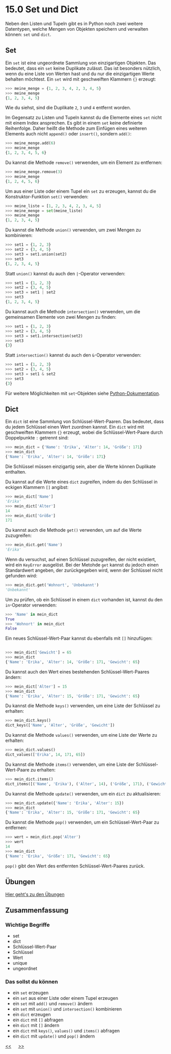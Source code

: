 # 15.0 Set und Dict

Neben den Listen und Tupeln gibt es in Python noch zwei weitere Datentypen, 
welche Mengen von Objekten speichern und verwalten können: `set` und `dict`.

## Set

Ein `set` ist eine ungeordnete Sammlung von einzigartigen Objekten.
Das bedeutet, dass ein `set` keine Duplikate zulässt.
Das ist besonders nützlich, wenn du eine Liste von Werten hast und
du nur die einzigartigen Werte behalten möchtest.
Ein `set` wird mit geschweiften Klammern `{}` erzeugt:

```python
>>> meine_menge = {1, 2, 3, 4, 2, 3, 4, 5}
>>> meine_menge
{1, 2, 3, 4, 5}
```

Wie du siehst, sind die Duplikate `2`, `3` und `4` entfernt worden.

Im Gegensatz zu Listen und Tupeln kannst du die Elemente eines `set`
nicht mit einem Index ansprechen. Es gibt in einem `set` keine 
definierte Reihenfolge. Daher heißt die Methode zum Einfügen eines
weiteren Elements auch nicht `append()` oder `insert()`, sondern `add()`:

```python
>>> meine_menge.add(6)
>>> meine_menge
{1, 2, 3, 4, 5, 6}
```

Du kannst die Methode `remove()` verwenden, um ein Element zu entfernen:

```python
>>> meine_menge.remove(3)
>>> meine_menge
{1, 2, 4, 5, 6}
```

Um aus einer Liste oder einem Tupel ein `set` zu erzeugen,
kannst du die Konstruktor-Funktion `set()` verwenden:

```python
>>> meine_liste = [1, 2, 3, 4, 2, 3, 4, 5]
>>> meine_menge = set(meine_liste)
>>> meine_menge
{1, 2, 3, 4, 5}
```
Du kannst die Methode `union()` verwenden, um zwei Mengen zu kombinieren:

```python
>>> set1 = {1, 2, 3}
>>> set2 = {3, 4, 5}
>>> set3 = set1.union(set2)
>>> set3
{1, 2, 3, 4, 5}
```

Statt `union()` kannst du auch den `|`-Operator verwenden:

```python
>>> set1 = {1, 2, 3}
>>> set2 = {3, 4, 5}
>>> set3 = set1 | set2
>>> set3
{1, 2, 3, 4, 5}
```


Du kannst auch die Methode `intersection()` verwenden,
um die gemeinsamen Elemente von zwei Mengen zu finden:

```python
>>> set1 = {1, 2, 3}
>>> set2 = {3, 4, 5}
>>> set3 = set1.intersection(set2)
>>> set3
{3}
```

Statt `intersection()` kannst du auch den `&`-Operator verwenden:

```python
>>> set1 = {1, 2, 3}
>>> set2 = {3, 4, 5}
>>> set3 = set1 & set2
>>> set3
{3}
```

Für weitere Möglichkeiten mit `set`-Objekten siehe 
[Python-Dokumentation](https://docs.python.org/3/library/stdtypes.html#set-types-set-frozenset).


## Dict
Ein `dict` ist eine Sammlung von Schlüssel-Wert-Paaren.
Das bedeutet, dass du jedem Schlüssel einen Wert zuordnen kannst.
Ein `dict` wird mit geschweiften Klammern `{}` erzeugt,
wobei die Schlüssel-Wert-Paare durch Doppelpunkte `:` getrennt sind:

```python
>>> mein_dict = {'Name': 'Erika', 'Alter': 14, 'Größe': 171}
>>> mein_dict
{'Name': 'Erika', 'Alter': 14, 'Größe': 171}
``` 
Die Schlüssel müssen einzigartig sein, 
aber die Werte können Duplikate enthalten.

Du kannst auf die Werte eines `dict` zugreifen,
indem du den Schlüssel in eckigen Klammern `[]` angibst:

```python
>>> mein_dict['Name']
'Erika'
>>> mein_dict['Alter']
14
>>> mein_dict['Größe']
171
```

Du kannst auch die Methode `get()` verwenden, um auf die Werte zuzugreifen:

```python
>>> mein_dict.get('Name')
'Erika'
```

Wenn du versuchst, auf einen Schlüssel zuzugreifen, der nicht existiert,
wird ein `KeyError` ausgelöst. 
Bei der Metohde `get` kannst du jedoch einen Standardwert angeben,
der zurückgegeben wird, wenn der Schlüssel nicht gefunden wird:

```python
>>> mein_dict.get('Wohnort', 'Unbekannt')
'Unbekannt'
```

Um zu prüfen, ob ein Schlüssel in einem `dict` vorhanden ist,
kannst du den `in`-Operator verwenden:

```python
>>> 'Name' in mein_dict
True
>>> 'Wohnort' in mein_dict
False
```

Ein neues Schlüssel-Wert-Paar kannst du ebenfalls mit `[]` hinzufügen:

```python
    
>>> mein_dict['Gewicht'] = 65
>>> mein_dict
{'Name': 'Erika', 'Alter': 14, 'Größe': 171, 'Gewicht': 65}
```
Du kannst auch den Wert eines bestehenden Schlüssel-Wert-Paares ändern:

```python
>>> mein_dict['Alter'] = 15
>>> mein_dict
{'Name': 'Erika', 'Alter': 15, 'Größe': 171, 'Gewicht': 65}
```

Du kannst die Methode `keys()` verwenden, um eine Liste der Schlüssel
zu erhalten:

```python
>>> mein_dict.keys()
dict_keys(['Name', 'Alter', 'Größe', 'Gewicht'])
```

Du kannst die Methode `values()` verwenden, um eine Liste der Werte
zu erhalten:

```python
>>> mein_dict.values()
dict_values(['Erika', 14, 171, 65])
```

Du kannst die Methode `items()` verwenden, um eine Liste der Schlüssel-Wert-Paare
zu erhalten:

```python
>>> mein_dict.items()
dict_items([('Name', 'Erika'), ('Alter', 14), ('Größe', 171), ('Gewicht', 65)])
```

Du kannst die Methode `update()` verwenden, um ein `dict` zu aktualisieren:

```python
>>> mein_dict.update({'Name': 'Erika', 'Alter': 15})
>>> mein_dict
{'Name': 'Erika', 'Alter': 15, 'Größe': 171, 'Gewicht': 65}
```

Du kannst die Methode `pop()` verwenden, um ein Schlüssel-Wert-Paar zu entfernen:

```python
>>> wert = mein_dict.pop('Alter')
>>> wert
14
>>> mein_dict
{'Name': 'Erika', 'Größe': 171, 'Gewicht': 65}
```

`pop()` gibt den Wert des entfernten Schlüssel-Wert-Paares zurück.




## Übungen
[Hier geht's zu den Übungen](../uebungen/UE_15.0_set_dict.md)

## Zusammenfassung
### Wichtige Begriffe
- set
- dict
- Schlüssel-Wert-Paar
- Schlüssel
- Wert
- unique
- ungeordnet


### Das sollst du können
- ein `set` erzeugen
- ein `set` aus einer Liste oder einem Tupel erzeugen
- ein `set` mit `add()` und `remove()` ändern
- ein `set` mit `union()` und `intersection()` kombinieren
- ein `dict` erzeugen
- ein `dict` mit `[]` abfragen
- ein `dict` mit `[]` ändern
- ein `dict` mit `keys()`, `values()` und `items()` abfragen
- ein `dict` mit `update()` und `pop()` ändern





[<<](14.0_CSV_Dateien.md) &emsp; [>>](15.1_list_comprehension.md)
